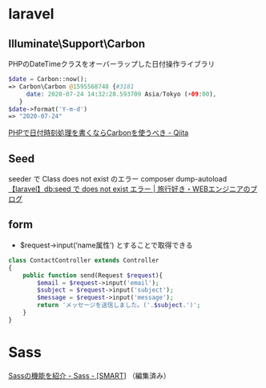 # laravel
## Illuminate\Support\Carbon
PHPのDateTimeクラスをオーバーラップした日付操作ライブラリ
```php
$date = Carbon::now();
=> Carbon\Carbon @1595568748 {#3181
     date: 2020-07-24 14:32:28.593709 Asia/Tokyo (+09:00),
   }
$date->format('Y-m-d')
=> "2020-07-24"
```
[PHPで日付時刻処理を書くならCarbonを使うべき - Qiita](https://qiita.com/yudsuzuk/items/ff894bd0b76d4657741d)


## Seed
seeder で Class does not exist のエラー
 composer dump-autoload
[【laravel】db:seed で does not exist エラー | 旅行好き・WEBエンジニアのブログ](https://i-purple-u.com/2020/03/12/laravel-seed-error/)

## form
- $request->input(‘name属性’) とすることで取得できる
```php
class ContactController extends Controller
{
    public function send(Request $request){
        $email = $request->input('email');
        $subject = $request->input('subject');
        $message = $request->input('message');
        return 'メッセージを送信しました。('.$subject.')';
    }
}
```

# Sass
[Sassの機能を紹介 - Sass - [SMART]](https://rfs.jp/sb/html-css/sass/sass02_doc.html#i) （編集済み）

